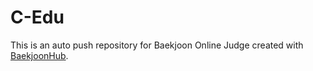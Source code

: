 # C-Edu
This is an auto push repository for Baekjoon Online Judge created with [BaekjoonHub](https://github.com/BaekjoonHub/BaekjoonHub).
